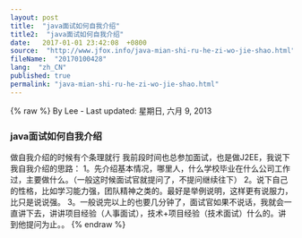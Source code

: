 ```yaml
---
layout: post
title:  "java面试如何自我介绍"
title2:  "java面试如何自我介绍"
date:   2017-01-01 23:42:08  +0800
source:  "http://www.jfox.info/java-mian-shi-ru-he-zi-wo-jie-shao.html"
fileName:  "20170100428"
lang:  "zh_CN"
published: true
permalink: "java-mian-shi-ru-he-zi-wo-jie-shao.html"
---
```

{% raw %}
By Lee - Last updated: 星期日, 六月 9, 2013

### java面试如何自我介绍

做自我介绍的时候有个条理就行
我前段时间也总参加面试，也是做J2EE，我说下我自我介绍的思路：
1。先介绍基本情况，哪里人，什么学校毕业在什么公司工作过，主要做什么。（一般这时候面试官就提问了，不提问继续往下）
2。说下自己的性格，比如学习能力强，团队精神之类的。最好是举例说明，这样更有说服力，比只是说说强。
3。一般说完以上的也要几分钟了，面试官如果不说话，我就会一直讲下去，讲讲项目经验（人事面试），技术+项目经验（技术面试）什么的。讲到他提问为止。。
{% endraw %}

